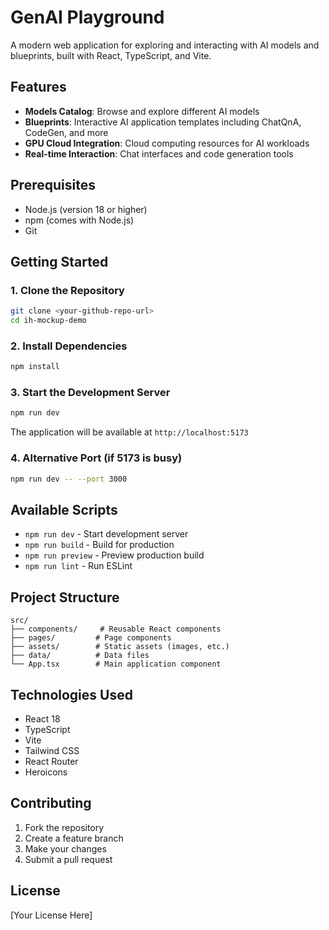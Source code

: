 # GenAI Playground

A modern web application for exploring and interacting with AI models and blueprints, built with React, TypeScript, and Vite.

## Features

- **Models Catalog**: Browse and explore different AI models
- **Blueprints**: Interactive AI application templates including ChatQnA, CodeGen, and more
- **GPU Cloud Integration**: Cloud computing resources for AI workloads
- **Real-time Interaction**: Chat interfaces and code generation tools

## Prerequisites

- Node.js (version 18 or higher)
- npm (comes with Node.js)
- Git

## Getting Started

### 1. Clone the Repository
```bash
git clone <your-github-repo-url>
cd ih-mockup-demo
```

### 2. Install Dependencies
```bash
npm install
```

### 3. Start the Development Server
```bash
npm run dev
```

The application will be available at `http://localhost:5173`

### 4. Alternative Port (if 5173 is busy)
```bash
npm run dev -- --port 3000
```

## Available Scripts

- `npm run dev` - Start development server
- `npm run build` - Build for production
- `npm run preview` - Preview production build
- `npm run lint` - Run ESLint

## Project Structure

```
src/
├── components/     # Reusable React components
├── pages/         # Page components
├── assets/        # Static assets (images, etc.)
├── data/          # Data files
└── App.tsx        # Main application component
```

## Technologies Used

- React 18
- TypeScript
- Vite
- Tailwind CSS
- React Router
- Heroicons

## Contributing

1. Fork the repository
2. Create a feature branch
3. Make your changes
4. Submit a pull request

## License

[Your License Here]

